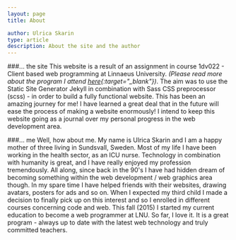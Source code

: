 ```yaml
---
layout: page
title: About

author: Ulrica Skarin
type: article
description: About the site and the author 
---
```


###... the site
This website is a result of an assignment in course 1dv022 - Client based web programming at Linnaeus University. 
*(Please read more about the program I attend [here](https://coursepress.lnu.se/program/webbprogrammerare/){:target="_blank"})*.
The aim was to use the Static Site Generator Jekyll in combination with Sass CSS preprocessor (scss) - in order to build a fully functional
website. This has been an amazing journey for me! I have learned a great deal that in the future will ease the process
of making a website enormously! I intend to keep this website going as a journal over my personal progress in the web development
area.

###... me
Well, how about me. My name is Ulrica Skarin and I am a happy mother of three living in Sundsvall, Sweden. Most of my life
I have been working in the health sector, as an ICU nurse. Technology in combination with humanity is great, and I have
really enjoyed my profession tremendously. All along, since back in the 90's I have had hidden dream of becoming something
within the web development / web graphics area though. In my spare time I have helped friends with their websites, drawing
avatars, posters for ads and so on. When I expected my third child I made a decision to finally pick up on this interest and
so I enrolled in different courses concerning code and web. This fall (2015) I started my current education to become
a web programmer at LNU. So far, I love it. It is a great program - always up to date with the latest web technology and
truly committed teachers.
